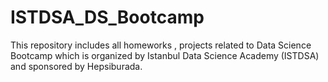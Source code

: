 # ISTDSA_DS_Bootcamp
This repository includes all homeworks , projects related to Data Science Bootcamp which is organized by Istanbul Data Science Academy (ISTDSA) and sponsored by Hepsiburada.
